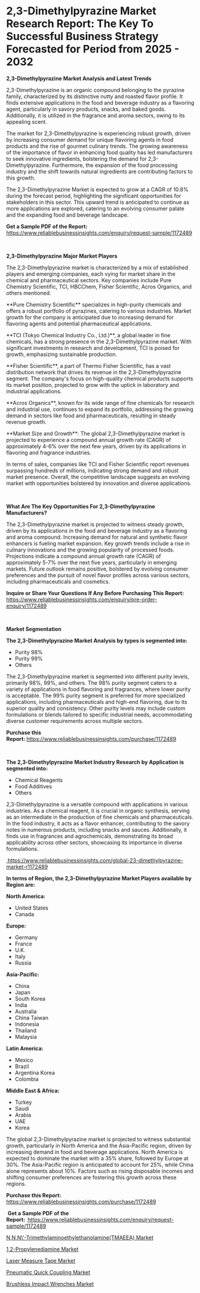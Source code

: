 <p><h1>2,3-Dimethylpyrazine Market Research Report: The Key To Successful Business Strategy Forecasted for Period from 2025 - 2032</h1></p><p><strong>2,3-Dimethylpyrazine Market Analysis and Latest Trends</strong></p>
<p><p>2,3-Dimethylpyrazine is an organic compound belonging to the pyrazine family, characterized by its distinctive nutty and roasted flavor profile. It finds extensive applications in the food and beverage industry as a flavoring agent, particularly in savory products, snacks, and baked goods. Additionally, it is utilized in the fragrance and aroma sectors, owing to its appealing scent. </p><p>The market for 2,3-Dimethylpyrazine is experiencing robust growth, driven by increasing consumer demand for unique flavoring agents in food products and the rise of gourmet culinary trends. The growing awareness of the importance of flavor in enhancing food quality has led manufacturers to seek innovative ingredients, bolstering the demand for 2,3-Dimethylpyrazine. Furthermore, the expansion of the food processing industry and the shift towards natural ingredients are contributing factors to this growth.</p><p>The 2,3-Dimethylpyrazine Market is expected to grow at a CAGR of 10.8% during the forecast period, highlighting the significant opportunities for stakeholders in this sector. This upward trend is anticipated to continue as more applications are explored, catering to an evolving consumer palate and the expanding food and beverage landscape.</p></p>
<p><strong>Get a Sample PDF of the Report:&nbsp;</strong> <a href="https://www.reliablebusinessinsights.com/enquiry/request-sample/1172489?utm_campaign=2446&utm_medium=2&utm_source=Github&utm_content=ia&utm_term=24032025&utm_id=23-dimethylpyrazine">https://www.reliablebusinessinsights.com/enquiry/request-sample/1172489</a></p>
<p>&nbsp;</p>
<p><strong>2,3-Dimethylpyrazine Major Market Players</strong></p>
<p><p>The 2,3-Dimethylpyrazine market is characterized by a mix of established players and emerging companies, each vying for market share in the chemical and pharmaceutical sectors. Key companies include Pure Chemistry Scientific, TCI, HBCChem, Fisher Scientific, Acros Organics, and others mentioned. </p><p>**Pure Chemistry Scientific** specializes in high-purity chemicals and offers a robust portfolio of pyrazines, catering to various industries. Market growth for the company is anticipated due to increasing demand for flavoring agents and potential pharmaceutical applications. </p><p>**TCI (Tokyo Chemical Industry Co., Ltd.)**, a global leader in fine chemicals, has a strong presence in the 2,3-Dimethylpyrazine market. With significant investments in research and development, TCI is poised for growth, emphasizing sustainable production. </p><p>**Fisher Scientific**, a part of Thermo Fisher Scientific, has a vast distribution network that drives its revenue in the 2,3-Dimethylpyrazine segment. The company's focus on high-quality chemical products supports its market position, projected to grow with the uptick in laboratory and industrial applications.</p><p>**Acros Organics**, known for its wide range of fine chemicals for research and industrial use, continues to expand its portfolio, addressing the growing demand in sectors like food and pharmaceuticals, resulting in steady revenue growth.</p><p>**Market Size and Growth**: The global 2,3-Dimethylpyrazine market is projected to experience a compound annual growth rate (CAGR) of approximately 4-6% over the next few years, driven by its applications in flavoring and fragrance industries. </p><p>In terms of sales, companies like TCI and Fisher Scientific report revenues surpassing hundreds of millions, indicating strong demand and robust market presence. Overall, the competitive landscape suggests an evolving market with opportunities bolstered by innovation and diverse applications.</p></p>
<p>&nbsp;</p>
<p><strong>What Are The Key Opportunities For 2,3-Dimethylpyrazine Manufacturers?</strong></p>
<p><p>The 2,3-Dimethylpyrazine market is projected to witness steady growth, driven by its applications in the food and beverage industry as a flavoring and aroma compound. Increasing demand for natural and synthetic flavor enhancers is fueling market expansion. Key growth trends include a rise in culinary innovations and the growing popularity of processed foods. Projections indicate a compound annual growth rate (CAGR) of approximately 5-7% over the next five years, particularly in emerging markets. Future outlook remains positive, bolstered by evolving consumer preferences and the pursuit of novel flavor profiles across various sectors, including pharmaceuticals and cosmetics.</p></p>
<p><strong>Inquire or Share Your Questions If Any Before Purchasing This Report:</strong> <a href="https://www.reliablebusinessinsights.com/enquiry/pre-order-enquiry/1172489?utm_campaign=2446&utm_medium=2&utm_source=Github&utm_content=ia&utm_term=24032025&utm_id=23-dimethylpyrazine">https://www.reliablebusinessinsights.com/enquiry/pre-order-enquiry/1172489</a></p>
<p>&nbsp;</p>
<p><strong>Market Segmentation</strong></p>
<p><strong>The 2,3-Dimethylpyrazine Market Analysis by types is segmented into:</strong></p>
<p><ul><li>Purity 98%</li><li>Purity 99%</li><li>Others</li></ul></p>
<p><p>The 2,3-Dimethylpyrazine market is segmented into different purity levels, primarily 98%, 99%, and others. The 98% purity segment caters to a variety of applications in food flavoring and fragrances, where lower purity is acceptable. The 99% purity segment is preferred for more specialized applications, including pharmaceuticals and high-end flavoring, due to its superior quality and consistency. Other purity levels may include custom formulations or blends tailored to specific industrial needs, accommodating diverse customer requirements across multiple sectors.</p></p>
<p><strong>Purchase this Report:&nbsp;</strong><a href="https://www.reliablebusinessinsights.com/purchase/1172489?utm_campaign=2446&utm_medium=2&utm_source=Github&utm_content=ia&utm_term=24032025&utm_id=23-dimethylpyrazine">https://www.reliablebusinessinsights.com/purchase/1172489</a></p>
<p>&nbsp;</p>
<p><strong>The 2,3-Dimethylpyrazine Market Industry Research by Application is segmented into:</strong></p>
<p><ul><li>Chemical Reagents</li><li>Food Additives</li><li>Others</li></ul></p>
<p><p>2,3-Dimethylpyrazine is a versatile compound with applications in various industries. As a chemical reagent, it is crucial in organic synthesis, serving as an intermediate in the production of fine chemicals and pharmaceuticals. In the food industry, it acts as a flavor enhancer, contributing to the savory notes in numerous products, including snacks and sauces. Additionally, it finds use in fragrances and agrochemicals, demonstrating its broad applicability across other sectors, showcasing its importance in diverse formulations.</p></p>
<p><a href="https://www.reliablebusinessinsights.com/global-23-dimethylpyrazine-market-r1172489?utm_campaign=2446&utm_medium=2&utm_source=Github&utm_content=ia&utm_term=24032025&utm_id=23-dimethylpyrazine">&nbsp;https://www.reliablebusinessinsights.com/global-23-dimethylpyrazine-market-r1172489</a></p>
<p><strong>In terms of Region, the 2,3-Dimethylpyrazine Market Players available by Region are:</strong></p>
<p>
    <p> <strong> North America: </strong>
        <ul>
            <li>United States</li>
            <li>Canada</li>
        </ul>
        </p> 
    <p> <strong> Europe: </strong>
        <ul>
            <li>Germany</li>
            <li>France</li>
            <li>U.K.</li>
            <li>Italy</li>
            <li>Russia</li>
        </ul>
        </p> 
    <p> <strong> Asia-Pacific: </strong>
        <ul>
            <li>China</li>
            <li>Japan</li>
            <li>South Korea</li>
            <li>India</li>
            <li>Australia</li>
            <li>China Taiwan</li>
            <li>Indonesia</li>
            <li>Thailand</li>
            <li>Malaysia</li>
        </ul>
        </p> 
    <p> <strong> Latin America: </strong>
        <ul>
            <li>Mexico</li>
            <li>Brazil</li>
            <li>Argentina Korea</li>
            <li>Colombia</li>
        </ul>
        </p> 
    <p> <strong> Middle East & Africa: </strong>
        <ul>
            <li>Turkey</li>
            <li>Saudi</li>
            <li>Arabia</li>
            <li>UAE</li>
            <li>Korea</li>
        </ul>
    </p>
    </p>
<p><p>The global 2,3-Dimethylpyrazine market is projected to witness substantial growth, particularly in North America and the Asia-Pacific region, driven by increasing demand in food and beverage applications. North America is expected to dominate the market with a 35% share, followed by Europe at 30%. The Asia-Pacific region is anticipated to account for 25%, while China alone represents about 10%. Factors such as rising disposable incomes and shifting consumer preferences are fostering this growth across these regions.</p></p>
<p><strong>Purchase this Report: </strong><a href="https://www.reliablebusinessinsights.com/purchase/1172489?utm_campaign=2446&utm_medium=2&utm_source=Github&utm_content=ia&utm_term=24032025&utm_id=23-dimethylpyrazine">https://www.reliablebusinessinsights.com/purchase/1172489</a></p>
<p>&nbsp;<strong>Get a Sample PDF of the Report:&nbsp;&nbsp;</strong><a href="https://www.reliablebusinessinsights.com/enquiry/request-sample/1172489?utm_campaign=2446&utm_medium=2&utm_source=Github&utm_content=ia&utm_term=24032025&utm_id=23-dimethylpyrazine">https://www.reliablebusinessinsights.com/enquiry/request-sample/1172489</a></p>
<p><strong></strong></p>
<p><p><a href="https://github.com/eleussabra/Market-Research-Report-List-1/blob/main/nnn-trimethylaminoethylethanolaminetmaeea-market.md?utm_campaign=2446&utm_medium=2&utm_source=Github&utm_content=ia&utm_term=24032025&utm_id=23-dimethylpyrazine">N,N,N\'-Trimethylaminoethylethanolamine(TMAEEA) Market</a></p><p><a href="https://github.com/salkidtodo/Market-Research-Report-List-1/blob/main/12-propylenediamine-market.md?utm_campaign=2446&utm_medium=2&utm_source=Github&utm_content=ia&utm_term=24032025&utm_id=23-dimethylpyrazine">1,2-Propylenediamine Market</a></p><p><a href="https://www.linkedin.com/pulse/laser-measure-tape-research-report-industry-development-b4cae?utm_campaign=2446&utm_medium=2&utm_source=Github&utm_content=ia&utm_term=24032025&utm_id=23-dimethylpyrazine">Laser Measure Tape Market</a></p><p><a href="https://www.linkedin.com/pulse/key-trends-driving-pneumatic-quick-coupling-market-growth-usdqe?utm_campaign=2446&utm_medium=2&utm_source=Github&utm_content=ia&utm_term=24032025&utm_id=23-dimethylpyrazine">Pneumatic Quick Coupling Market</a></p><p><a href="https://www.linkedin.com/pulse/revenue-projections-brushless-impact-wrenches-market-7lr8e?utm_campaign=2446&utm_medium=2&utm_source=Github&utm_content=ia&utm_term=24032025&utm_id=23-dimethylpyrazine">Brushless Impact Wrenches Market</a></p></p>